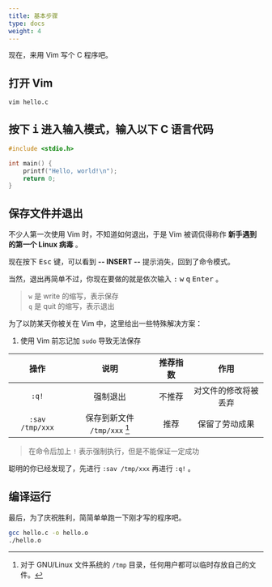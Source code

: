 ```yaml
---
title: 基本步骤
type: docs
weight: 4
---
```


现在，来用 Vim 写个 C 程序吧。

## 打开 Vim

```bash {filename="Terminal"}
vim hello.c
```

## 按下 <kbd>i</kbd> 进入输入模式，输入以下 C 语言代码

```c {filename="hello.c",linenos=table}
#include <stdio.h>

int main() {
    printf("Hello, world!\n");
    return 0;
}
```

## 保存文件并退出

不少人第一次使用 Vim 时，不知道如何退出，于是 Vim 被调侃得称作 **新手遇到的第一个 Linux 病毒** 。

现在按下 <kbd>Esc</kbd> 键，可以看到 **\-\- INSERT \-\-** 提示消失，回到了命令模式。

当然，退出再简单不过，你现在要做的就是依次输入 <kbd>:</kbd> <kbd>w</kbd> <kbd>q</kbd> <kbd>Enter</kbd> 。

> `w` 是 write 的缩写，表示保存  
> `q` 是 quit 的缩写，表示退出

为了以防某天你被关在 Vim 中，这里给出一些特殊解决方案：

1. 使用 Vim 前忘记加 `sudo` 导致无法保存

| 操作 | 说明 | 推荐指数 | 作用 |
|:-:|:-:|:-:|:-:|
| `:q!` | 强制退出 | 不推荐 | 对文件的修改将被丢弃 |
| `:sav /tmp/xxx` | 保存到新文件 `/tmp/xxx` [^1] | 推荐 | 保留了劳动成果 |

> 在命令后加上 `!` 表示强制执行，但是不能保证一定成功

[^1]: 对于 GNU/Linux 文件系统的 `/tmp` 目录，任何用户都可以临时存放自己的文件。

聪明的你已经发现了，先进行 `:sav /tmp/xxx` 再进行 `:q!` 。

## 编译运行

最后，为了庆祝胜利，简简单单跑一下刚才写的程序吧。

```bash {filename="Terminal"}
gcc hello.c -o hello.o
./hello.o
```
